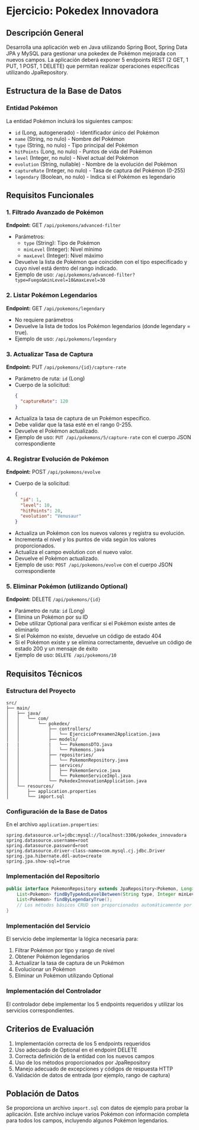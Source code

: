 # Ejercicio: Pokedex Innovadora

## Descripción General

Desarrolla una aplicación web en Java utilizando Spring Boot, Spring Data JPA y MySQL para gestionar una pokedex de Pokémon mejorada con nuevos campos. La aplicación deberá exponer 5 endpoints REST (2 GET, 1 PUT, 1 POST, 1 DELETE) que permitan realizar operaciones específicas utilizando JpaRepository.

## Estructura de la Base de Datos

### Entidad Pokémon
La entidad Pokémon incluirá los siguientes campos:
- `id` (Long, autogenerado) - Identificador único del Pokémon
- `name` (String, no nulo) - Nombre del Pokémon
- `type` (String, no nulo) - Tipo principal del Pokémon
- `hitPoints` (Long, no nulo) - Puntos de vida del Pokémon
- `level` (Integer, no nulo) - Nivel actual del Pokémon
- `evolution` (String, nullable) - Nombre de la evolución del Pokémon
- `captureRate` (Integer, no nulo) - Tasa de captura del Pokémon (0-255)
- `legendary` (Boolean, no nulo) - Indica si el Pokémon es legendario

## Requisitos Funcionales

### 1. Filtrado Avanzado de Pokémon
**Endpoint:** GET `/api/pokemons/advanced-filter`
- Parámetros: 
  - `type` (String): Tipo de Pokémon
  - `minLevel` (Integer): Nivel mínimo
  - `maxLevel` (Integer): Nivel máximo
- Devuelve la lista de Pokémon que coinciden con el tipo especificado y cuyo nivel está dentro del rango indicado.
- Ejemplo de uso: `/api/pokemons/advanced-filter?type=Fuego&minLevel=10&maxLevel=30`

### 2. Listar Pokémon Legendarios
**Endpoint:** GET `/api/pokemons/legendary`
- No requiere parámetros
- Devuelve la lista de todos los Pokémon legendarios (donde legendary = true).
- Ejemplo de uso: `/api/pokemons/legendary`

### 3. Actualizar Tasa de Captura
**Endpoint:** PUT `/api/pokemons/{id}/capture-rate`
- Parámetro de ruta: `id` (Long)
- Cuerpo de la solicitud:
  ```json
  {
    "captureRate": 120
  }
  ```
- Actualiza la tasa de captura de un Pokémon específico.
- Debe validar que la tasa esté en el rango 0-255.
- Devuelve el Pokémon actualizado.
- Ejemplo de uso: `PUT /api/pokemons/5/capture-rate` con el cuerpo JSON correspondiente

### 4. Registrar Evolución de Pokémon
**Endpoint:** POST `/api/pokemons/evolve`
- Cuerpo de la solicitud:
  ```json
  {
    "id": 1,
    "level": 10,
    "hitPoints": 20,
    "evolution": "Venusaur"
  }
  ```
- Actualiza un Pokémon con los nuevos valores y registra su evolución.
- Incrementa el nivel y los puntos de vida según los valores proporcionados.
- Actualiza el campo evolution con el nuevo valor.
- Devuelve el Pokémon actualizado.
- Ejemplo de uso: `POST /api/pokemons/evolve` con el cuerpo JSON correspondiente

### 5. Eliminar Pokémon (utilizando Optional)
**Endpoint:** DELETE `/api/pokemons/{id}`
- Parámetro de ruta: `id` (Long)
- Elimina un Pokémon por su ID
- Debe utilizar Optional para verificar si el Pokémon existe antes de eliminarlo
- Si el Pokémon no existe, devuelve un código de estado 404
- Si el Pokémon existe y se elimina correctamente, devuelve un código de estado 200 y un mensaje de éxito
- Ejemplo de uso: `DELETE /api/pokemons/10`

## Requisitos Técnicos

### Estructura del Proyecto
```
src/
├── main/
│   ├── java/
│   │   └── com/
│   │       └── pokedex/
│   │           ├── controllers/
│   │           │   └── EjercicioPrexamen2Application.java
│   │           ├── models/
|   |           |   └── PokemonsDTO.java
│   │           │   └── Pokemons.java
│   │           ├── repositories/
│   │           │   └── PokemonRepository.java
│   │           ├── services/
│   │           │   ├── PokemonService.java
│   │           │   └── PokemonServiceImpl.java
│   │           └── PokedexInnovationApplication.java
│   └── resources/
│       ├── application.properties
│       └── import.sql
```

### Configuración de la Base de Datos
En el archivo `application.properties`:

```properties
spring.datasource.url=jdbc:mysql://localhost:3306/pokedex_innovadora
spring.datasource.username=root
spring.datasource.password=root
spring.datasource.driver-class-name=com.mysql.cj.jdbc.Driver
spring.jpa.hibernate.ddl-auto=create
spring.jpa.show-sql=true
```

### Implementación del Repositorio
```java
public interface PokemonRepository extends JpaRepository<Pokemon, Long> {
    List<Pokemon> findByTypeAndLevelBetween(String type, Integer minLevel, Integer maxLevel);
    List<Pokemon> findByLegendaryTrue();
    // Los métodos básicos CRUD son proporcionados automáticamente por JpaRepository
}
```

### Implementación del Servicio
El servicio debe implementar la lógica necesaria para:
1. Filtrar Pokémon por tipo y rango de nivel
2. Obtener Pokémon legendarios
3. Actualizar la tasa de captura de un Pokémon
4. Evolucionar un Pokémon
5. Eliminar un Pokémon utilizando Optional

### Implementación del Controlador
El controlador debe implementar los 5 endpoints requeridos y utilizar los servicios correspondientes.

## Criterios de Evaluación
1. Implementación correcta de los 5 endpoints requeridos
2. Uso adecuado de Optional en el endpoint DELETE
3. Correcta definición de la entidad con los nuevos campos
4. Uso de los métodos proporcionados por JpaRepository
5. Manejo adecuado de excepciones y códigos de respuesta HTTP
6. Validación de datos de entrada (por ejemplo, rango de captura)

## Población de Datos
Se proporciona un archivo `import.sql` con datos de ejemplo para probar la aplicación. Este archivo incluye varios Pokémon con información completa para todos los campos, incluyendo algunos Pokémon legendarios.